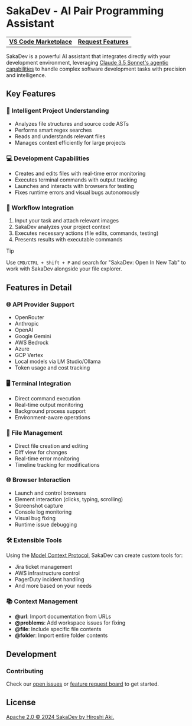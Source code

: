 # SakaDev - AI Pair Programming Assistant

<div align="center">
<table>
<tbody>
<td align="center">
<a href="https://marketplace.visualstudio.com/items?itemName=rahmanazhar.saka-dev"><strong>VS Code Marketplace</strong></a>
</td>
<td align="center">
<a href="https://github.com/rahmanazhar/SakaDev/discussions/categories/feature-requests?discussions_q=is%3Aopen+category%3A%22Feature+Requests%22+sort%3Atop"><strong>Request Features</strong></a>
</td>
</tbody>
</table>
</div>

SakaDev is a powerful AI assistant that integrates directly with your development environment, leveraging [Claude 3.5 Sonnet's agentic capabilities](https://www-cdn.anthropic.com/fed9cc193a14b84131812372d8d5857f8f304c52/Model_Card_Claude_3_Addendum.pdf) to handle complex software development tasks with precision and intelligence.

## Key Features

### 🤖 Intelligent Project Understanding
- Analyzes file structures and source code ASTs
- Performs smart regex searches
- Reads and understands relevant files
- Manages context efficiently for large projects

### 💻 Development Capabilities
- Creates and edits files with real-time error monitoring
- Executes terminal commands with output tracking
- Launches and interacts with browsers for testing
- Fixes runtime errors and visual bugs autonomously

### 🔧 Workflow Integration
1. Input your task and attach relevant images
2. SakaDev analyzes your project context
3. Executes necessary actions (file edits, commands, testing)
4. Presents results with executable commands

> [!TIP]
> Use `CMD/CTRL + Shift + P` and search for "SakaDev: Open In New Tab" to work with SakaDev alongside your file explorer.

## Features in Detail

### 🌐 API Provider Support
- OpenRouter
- Anthropic
- OpenAI
- Google Gemini
- AWS Bedrock
- Azure
- GCP Vertex
- Local models via LM Studio/Ollama
- Token usage and cost tracking

### 🖥️ Terminal Integration
- Direct command execution
- Real-time output monitoring
- Background process support
- Environment-aware operations

### 📝 File Management
- Direct file creation and editing
- Diff view for changes
- Real-time error monitoring
- Timeline tracking for modifications

### 🌐 Browser Interaction
- Launch and control browsers
- Element interaction (clicks, typing, scrolling)
- Screenshot capture
- Console log monitoring
- Visual bug fixing
- Runtime issue debugging

### 🛠️ Extensible Tools
Using the [Model Context Protocol](https://github.com/modelcontextprotocol), SakaDev can create custom tools for:
- Jira ticket management
- AWS infrastructure control
- PagerDuty incident handling
- And more based on your needs

### 📚 Context Management
- **@url**: Import documentation from URLs
- **@problems**: Add workspace issues for fixing
- **@file**: Include specific file contents
- **@folder**: Import entire folder contents

## Development

### Contributing
Check our [open issues](https://github.com/rahmanazhar/SakaDev/issues) or [feature request board](https://github.com/rahmanazhar/SakaDev/discussions/categories/feature-requests?discussions_q=is%3Aopen+category%3A%22Feature+Requests%22+sort%3Atop) to get started.

## License
[Apache 2.0 © 2024 SakaDev by Hiroshi Aki.](./LICENSE)
